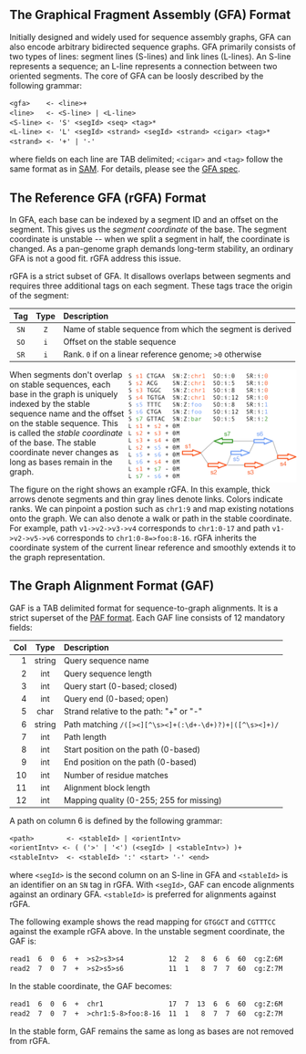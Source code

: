 ## The Graphical Fragment Assembly (GFA) Format

Initially designed and widely used for sequence assembly graphs, GFA can also
encode arbitrary bidirected sequence graphs. GFA primarily consists of two
types of lines: segment lines (S-lines) and link lines (L-lines). An S-line
represents a sequence; an L-line represents a connection between two oriented
segments. The core of GFA can be loosly described by the following grammar:

```txt
<gfa>    <- <line>+
<line>   <- <S-line> | <L-line>
<S-line> <- 'S' <segId> <seq> <tag>*
<L-line> <- 'L' <segId> <strand> <segId> <strand> <cigar> <tag>*
<strand> <- '+' | '-'
```

where fields on each line are TAB delimited; `<cigar>` and `<tag>` follow the
same format as in [SAM][sam]. For details, please see the [GFA spec][gfa1].

## The Reference GFA (rGFA) Format

In GFA, each base can be indexed by a segment ID and an offset on the segment.
This gives us the *segment coordinate* of the base. The segment coordinate is
unstable -- when we split a segment in half, the coordinate is changed. As a
pan-genome graph demands long-term stability, an ordinary GFA is not a good
fit. rGFA address this issue.

rGFA is a strict subset of GFA. It disallows overlaps between segments and
requires three additional tags on each segment. These tags trace the origin of
the segment:

|Tag |Type|Description|
|:--:|:--:|:----------|
|`SN`|`Z` |Name of stable sequence from which the segment is derived|
|`SO`|`i` |Offset on the stable sequence|
|`SR`|`i` |Rank. `0` if on a linear reference genome; `>0` otherwise|

<img align="right" width="300" src="example1.png"/>

When segments don't overlap on stable sequences, each base in the graph is
uniquely indexed by the stable sequence name and the offset on the stable
sequence. This is called the *stable coordinate* of the base. The stable
coordinate never changes as long as bases remain in the graph.

The figure on the right shows an example rGFA. In this example, thick arrows
denote segments and thin gray lines denote links. Colors indicate ranks.
We can pinpoint a postion such as `chr1:9` and map existing notations onto the
graph. We can also denote a walk or path in the stable coordinate. For example,
path `v1->v2->v3->v4` corresponds to `chr1:0-17` and path `v1->v2->v5->v6`
corresponds to `chr1:0-8=>foo:8-16`. rGFA inherits the coordinate system of the
current linear reference and smoothly extends it to the graph representation.

## The Graph Alignment Format (GAF)

GAF is a TAB delimited format for sequence-to-graph alignments. It is a strict
superset of the [PAF format][paf]. Each GAF line consists of 12 mandatory
fields:

|Col|Type  |Description|
|--:|:----:|:----------|
|1  |string|Query sequence name|
|2  |int   |Query sequence length|
|3  |int   |Query start (0-based; closed)|
|4  |int   |Query end (0-based; open)|
|5  |char  |Strand relative to the path: "+" or "-"|
|6  |string|Path matching `/([><][^\s><]+(:\d+-\d+)?)+\|([^\s><]+)/`|
|7  |int   |Path length|
|8  |int   |Start position on the path (0-based)|
|9  |int   |End position on the path (0-based)|
|10 |int   |Number of residue matches|
|11 |int   |Alignment block length|
|12 |int   |Mapping quality (0-255; 255 for missing)|

A path on column 6 is defined by the following grammar:
```txt
<path>        <- <stableId> | <orientIntv>
<orientIntv> <- ( ('>' | '<') (<segId> | <stableIntv>) )+
<stableIntv>  <- <stableId> ':' <start> '-' <end>
```
where `<segId>` is the second column on an S-line in GFA and `<stableId>` is an
identifier on an `SN` tag in rGFA. With `<segId>`, GAF can encode alignments
against an ordinary GFA. `<stableId>` is preferred for alignments against rGFA.

The following example shows the read mapping for `GTGGCT` and `CGTTTCC` against
the example rGFA above. In the unstable segment coordinate, the GAF is:
```txt
read1  6  0  6  +  >s2>s3>s4           12  2   8  6  6  60  cg:Z:6M
read2  7  0  7  +  >s2>s5>s6           11  1   8  7  7  60  cg:Z:7M
```
In the stable coordinate, the GAF becomes:
```txt
read1  6  0  6  +  chr1                17  7  13  6  6  60  cg:Z:6M
read2  7  0  7  +  >chr1:5-8>foo:8-16  11  1   8  7  7  60  cg:Z:7M
```
In the stable form, GAF remains the same as long as bases are not removed from
rGFA.

[sam]: https://en.wikipedia.org/wiki/SAM_(file_format)
[gfa1]: https://github.com/GFA-spec/GFA-spec/blob/master/GFA1.md
[paf]: https://github.com/lh3/miniasm/blob/master/PAF.md

